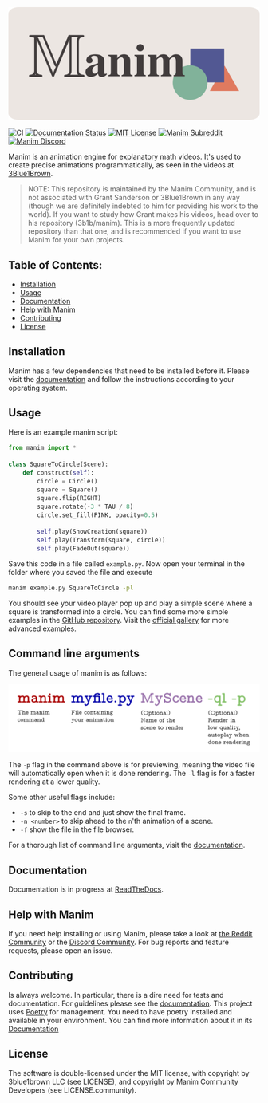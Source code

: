 ![logo](https://raw.githubusercontent.com/ManimCommunity/manim/master/logo/cropped.png)

![CI](https://github.com/ManimCommunity/manim/workflows/CI/badge.svg)
[![Documentation Status](https://readthedocs.org/projects/manimce/badge/?version=latest)](https://manimce.readthedocs.io/en/latest/?badge=latest)
[![MIT License](https://img.shields.io/badge/license-MIT-blue.svg?style=flat)](http://choosealicense.com/licenses/mit/)
[![Manim Subreddit](https://img.shields.io/reddit/subreddit-subscribers/manim.svg?color=ff4301&label=reddit)](https://www.reddit.com/r/manim/)
[![Manim Discord](https://img.shields.io/discord/581738731934056449.svg?label=discord)](https://discord.gg/mMRrZQW)

Manim is an animation engine for explanatory math videos. It's used to create precise animations programmatically, as seen in the videos at [3Blue1Brown](https://www.3blue1brown.com/).

> NOTE: This repository is maintained by the Manim Community, and is not associated with Grant Sanderson or 3Blue1Brown in any way (though we are definitely indebted to him for providing his work to the world). If you want to study how Grant makes his videos, head over to his repository (3b1b/manim). This is a more frequently updated repository than that one, and is recommended if you want to use Manim for your own projects.

## Table of Contents:

- [Installation](#installation)
- [Usage](#usage)
- [Documentation](#documentation)
- [Help with Manim](#help-with-manim)
- [Contributing](#contributing)
- [License](#license)

## Installation

Manim has a few dependencies that need to be installed before it. Please visit
the
[documentation](https://manimce.readthedocs.io/en/latest/installation.html)
and follow the instructions according to your operating system.

## Usage

Here is an example manim script:

```python
from manim import *

class SquareToCircle(Scene):
    def construct(self):
        circle = Circle()
        square = Square()
        square.flip(RIGHT)
        square.rotate(-3 * TAU / 8)
        circle.set_fill(PINK, opacity=0.5)

        self.play(ShowCreation(square))
        self.play(Transform(square, circle))
        self.play(FadeOut(square))
```

Save this code in a file called `example.py`. Now open your terminal in the
folder where you saved the file and execute

```sh
manim example.py SquareToCircle -pl
```

You should see your video player pop up and play a simple scene where a square
is transformed into a circle. You can find some more simple examples in the
[GitHub repository](https://github.com/ManimCommunity/manim/tree/master/example_scenes).
Visit the [official gallery](https://manimce.readthedocs.io/en/latest/examples.html) for more advanced examples.

## Command line arguments

The general usage of manim is as follows:

![manim-illustration](https://raw.githubusercontent.com/ManimCommunity/manim/master/readme-assets/command.png)

The `-p` flag in the command above is for previewing, meaning the video file will automatically open when it is done rendering. The `-l` flag is for a faster rendering at a lower quality.

Some other useful flags include:

- `-s` to skip to the end and just show the final frame.
- `-n <number>` to skip ahead to the `n`'th animation of a scene.
- `-f` show the file in the file browser.

For a thorough list of command line arguments, visit the
[documentation](https://manimce.readthedocs.io/en/latest/tutorials/configuration.html).

## Documentation

Documentation is in progress at [ReadTheDocs](https://manimce.readthedocs.io/en/latest/).

## Help with Manim

If you need help installing or using Manim, please take a look at [the Reddit
Community](https://www.reddit.com/r/manim) or the [Discord
Community](https://discord.gg/mMRrZQW). For bug reports and feature requests,
please open an issue.

## Contributing

Is always welcome. In particular, there is a dire need for tests and
documentation. For guidelines please see the
[documentation](https://manimce.readthedocs.io/en/latest/contributing.html).
This project uses [Poetry](https://python-poetry.org/docs/) for management. You need to have poetry installed and available in your environment.
You can find more information about it in its [Documentation](https://manimce.readthedocs.io/en/latest/installation/for_dev.html)

## License

The software is double-licensed under the MIT license, with copyright
by 3blue1brown LLC (see LICENSE), and copyright by Manim Community
Developers (see LICENSE.community).
